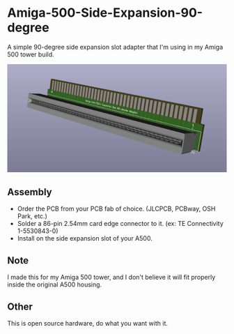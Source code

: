# Amiga-500-Side-Expansion-90-degree
A simple 90-degree side expansion slot adapter that I'm using in my Amiga 500 tower build.

![pic](pic.jpg)

## Assembly
* Order the PCB from your PCB fab of choice. (JLCPCB, PCBway, OSH Park, etc.)
* Solder a 86-pin 2.54mm card edge connector to it. (ex: TE Connectivity 1-5530843-0)
* Install on the side expansion slot of your A500.

## Note
I made this for my Amiga 500 tower, and I don't believe it will fit properly inside the original A500 housing.

## Other
This is open source hardware, do what you want with it.
